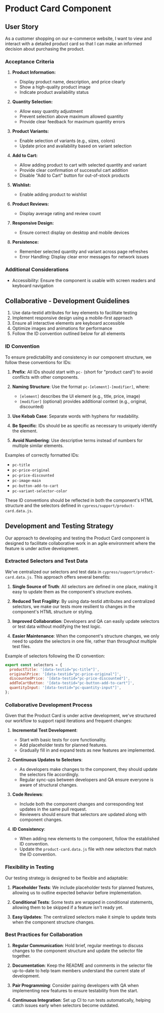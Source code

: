 
# Product Card Component

## User Story

As a customer shopping on our e-commerce website, I want to view and interact with a detailed product card so that I can make an informed decision about purchasing the product.

### Acceptance Criteria

1. **Product Information:**
   - Display product name, description, and price clearly
   - Show a high-quality product image
   - Indicate product availability status

2. **Quantity Selection:**
   - Allow easy quantity adjustment
   - Prevent selection above maximum allowed quantity
   - Provide clear feedback for maximum quantity errors

3. **Product Variants:**
   - Enable selection of variants (e.g., sizes, colors)
   - Update price and availability based on variant selection

4. **Add to Cart:**
   - Allow adding product to cart with selected quantity and variant
   - Provide clear confirmation of successful cart addition
   - Disable "Add to Cart" button for out-of-stock products

5. **Wishlist:**
   - Enable adding product to wishlist

6. **Product Reviews:**
   - Display average rating and review count

7. **Responsive Design:**
   - Ensure correct display on desktop and mobile devices

8. **Persistence:**
    - Remember selected quantity and variant across page refreshes
    - Error Handling: Display clear error messages for network issues

### Additional Considerations

- Accessibility: Ensure the component is usable with screen readers and keyboard navigation

## Collaborative - Development Guidelines

1. Use data-testid attributes for key elements to facilitate testing
2. Implement responsive design using a mobile-first approach
3. Ensure all interactive elements are keyboard accessible
4. Optimize images and animations for performance
6. Follow the ID convention outlined below for all elements

### ID Convention

To ensure predictability and consistency in our component structure, we follow these conventions for IDs:

1. **Prefix**: All IDs should start with `pc-` (short for "product card") to avoid conflicts with other components.

2. **Naming Structure**: Use the format `pc-[element]-[modifier]`, where:
   - `[element]` describes the UI element (e.g., title, price, image)
   - `[modifier]` (optional) provides additional context (e.g., original, discounted)

3. **Use Kebab Case**: Separate words with hyphens for readability.

4. **Be Specific**: IDs should be as specific as necessary to uniquely identify the element.

5. **Avoid Numbering**: Use descriptive terms instead of numbers for multiple similar elements.

Examples of correctly formatted IDs:

- `pc-title`
- `pc-price-original`
- `pc-price-discounted`
- `pc-image-main`
- `pc-button-add-to-cart`
- `pc-variant-selector-color`

These ID conventions should be reflected in both the component's HTML structure and the selectors defined in `cypress/support/product-card.data.js`.

## Development and Testing Strategy

Our approach to developing and testing the Product Card component is designed to facilitate collaborative work in an agile environment where the feature is under active development.

### Extracted Selectors and Test Data

We've centralized our selectors and test data in `cypress/support/product-card.data.js`. This approach offers several benefits:

1. **Single Source of Truth**: All selectors are defined in one place, making it easy to update them as the component's structure evolves.

2. **Reduced Test Fragility**: By using data-testid attributes and centralized selectors, we make our tests more resilient to changes in the component's HTML structure or styling.

3. **Improved Collaboration**: Developers and QA can easily update selectors or test data without modifying the test logic.

4. **Easier Maintenance**: When the component's structure changes, we only need to update the selectors in one file, rather than throughout multiple test files.

Example of selectors following the ID convention:

```javascript
export const selectors = {
  productTitle: '[data-testid="pc-title"]',
  originalPrice: '[data-testid="pc-price-original"]',
  discountedPrice: '[data-testid="pc-price-discounted"]',
  addToCartButton: '[data-testid="pc-button-add-to-cart"]',
  quantityInput: '[data-testid="pc-quantity-input"]',
};
```

### Collaborative Development Process

Given that the Product Card is under active development, we've structured our workflow to support rapid iterations and frequent changes:

1. **Incremental Test Development**:
   - Start with basic tests for core functionality.
   - Add placeholder tests for planned features.
   - Gradually fill in and expand tests as new features are implemented.

2. **Continuous Updates to Selectors**:
   - As developers make changes to the component, they should update the selectors file accordingly.
   - Regular sync-ups between developers and QA ensure everyone is aware of structural changes.

3. **Code Reviews**:
   - Include both the component changes and corresponding test updates in the same pull request.
   - Reviewers should ensure that selectors are updated along with component changes.

4. **ID Consistency**:
   - When adding new elements to the component, follow the established ID convention.
   - Update the `product-card.data.js` file with new selectors that match the ID convention.

### Flexibility in Testing

Our testing strategy is designed to be flexible and adaptable:

1. **Placeholder Tests**: We include placeholder tests for planned features, allowing us to outline expected behavior before implementation.

2. **Conditional Tests**: Some tests are wrapped in conditional statements, allowing them to be skipped if a feature isn't ready yet.

3. **Easy Updates**: The centralized selectors make it simple to update tests when the component structure changes.

### Best Practices for Collaboration

1. **Regular Communication**: Hold brief, regular meetings to discuss changes to the component structure and update the selector file together.

2. **Documentation**: Keep the README and comments in the selector file up-to-date to help team members understand the current state of development.

3. **Pair Programming**: Consider pairing developers with QA when implementing new features to ensure testability from the start.

4. **Continuous Integration**: Set up CI to run tests automatically, helping catch issues early when selectors become outdated.
